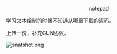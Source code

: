 
<p align="center">notepad</p>
 

学习文本绘制的时候不知道从哪里下载的源码。

上传一份，补充GUN协议。


![snatshot.png](snatshot.png)

